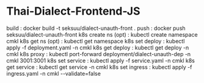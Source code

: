 # Thai-Dialect-Frontend-JS

build : docker build -t seksuu/dialect-unauth-front .
push : docker push seksuu/dialect-unauth-front
k8s create ns (opt) : kubectl create namespace cmkl
k8s get ns (opt) : kubectl get namespace
k8s set deploy : kubectl apply -f deployment.yaml -n cmkl
k8s get deploy : kubectl get deploy -n cmkl
k8s proxy : kubectl port-forward deployment/dialect-unauth-dep -n cmkl 3001:3001
k8s set service : kubectl apply -f service.yaml -n cmkl
k8s get service : kubectl get service -n cmkl
k8s set ingress : kubectl apply -f ingress.yaml -n cmkl --validate=false
